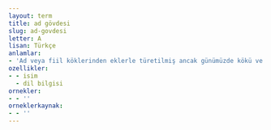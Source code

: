 ```yaml
---
layout: term
title: ad gövdesi
slug: ad-govdesi
letter: A
lisan: Türkçe
anlamlar:
- 'Ad veya fiil köklerinden eklerle türetilmiş ancak günümüzde kökü ve eki tanınamayacak biçimde bütünleşmiş ad; isim gövdesi: burun, ayak; kayır-mak, esirge-mek vb'
ozellikler:
- - isim
  - dil bilgisi
ornekler:
- - ''
orneklerkaynak:
- - ''
---
```

